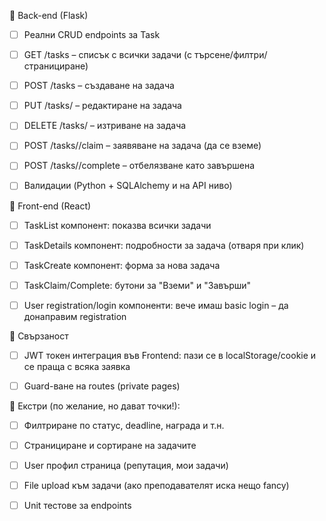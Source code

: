 🔹 Back-end (Flask)
-[ ] Реални CRUD endpoints за Task

-[ ] GET /tasks – списък с всички задачи (с търсене/филтри/странициране)

-[ ] POST /tasks – създаване на задача

-[ ] PUT /tasks/<id> – редактиране на задача

-[ ] DELETE /tasks/<id> – изтриване на задача

-[ ] POST /tasks/<id>/claim – заявяване на задача (да се вземе)

-[ ] POST /tasks/<id>/complete – отбелязване като завършена

-[ ] Валидации (Python + SQLAlchemy и на API ниво)

🔹 Front-end (React)
-[ ] TaskList компонент: показва всички задачи

-[ ] TaskDetails компонент: подробности за задача (отваря при клик)

-[ ] TaskCreate компонент: форма за нова задача

-[ ] TaskClaim/Complete: бутони за "Вземи" и "Завърши"

-[ ] User registration/login компоненти: вече имаш basic login – да донаправим registration

🔹 Свързаност
-[ ] JWT токен интеграция във Frontend: пази се в localStorage/cookie и се праща с всяка заявка

-[ ] Guard-ване на routes (private pages)

🔹 Екстри (по желание, но дават точки!):
-[ ] Филтриране по статус, deadline, награда и т.н.

-[ ] Странициране и сортиране на задачите

-[ ] User профил страница (репутация, мои задачи)

-[ ] File upload към задачи (ако преподавателят иска нещо fancy)

-[ ] Unit тестове за endpoints
